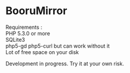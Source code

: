 BooruMirror
===========

Requirements :  
PHP 5.3.0 or more  
SQLite3  
php5-gd
php5-curl but can work without it  
Lot of free space on your disk

  
Development in progress. Try it at your own risk.  
